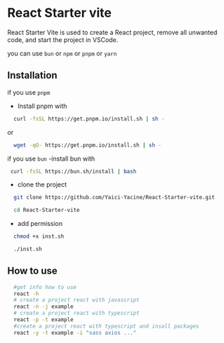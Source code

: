 
# React Starter vite 
React Starter Vite is used to create a React project, remove all unwanted code, and start the project in VSCode.

you can use `bun` or `npm` or `pnpm` or `yarn`


## Installation

if you use `pnpm`

 - Install pnpm with 
```bash
  curl -fsSL https://get.pnpm.io/install.sh | sh -
```
or
```bash
  wget -qO- https://get.pnpm.io/install.sh | sh -
```
if you use `bun`
 -install bun with
 ```bash
  curl -fsSL https://bun.sh/install | bash 
 ```

 - clone the project
```bash
  git clone https://github.com/Yaici-Yacine/React-Starter-vite.git
```

```bash
  cd React-Starter-vite
```
 - add permission
```bash
  chmod +x inst.sh 
```
```bash
  ./inst.sh 
```

## How to use
```bash
  #get info how to use
  react -h 
  # create a project react with javascript
  react -n -j example
  # create a project react with typescript
  react -p -t example
  #create a project react with typescript and insall packages
  react -y -t example -i "sass axios ..."
```
